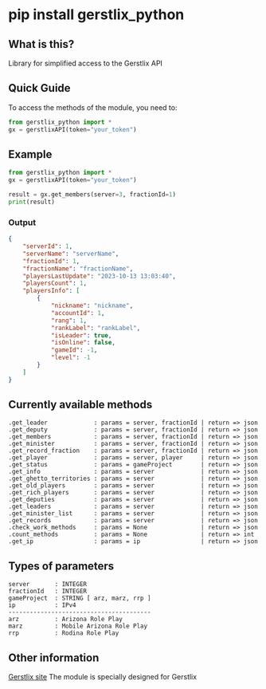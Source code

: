 # pip install gerstlix_python

## What is this? ##
Library for simplified access to the Gerstlix API

## Quick Guide ##
To access the methods of the module, you need to:
```py
from gerstlix_python import *
gx = gerstlixAPI(token="your_token")
```

## Example ##
```py
from gerstlix_python import *
gx = gerstlixAPI(token="your_token")

result = gx.get_members(server=3, fractionId=1)
print(result)
```
### Output ###
```json
{
    "serverId": 1, 
    "serverName": "serverName", 
    "fractionId": 1, 
    "fractionName": "fractionName", 
    "playersLastUpdate": "2023-10-13 13:03:40", 
    "playersCount": 1, 
    "playersInfo": [
        {
            "nickname": "nickname", 
            "accountId": 1, 
            "rang": 1, 
            "rankLabel": "rankLabel", 
            "isLeader": true, 
            "isOnline": false, 
            "gameId": -1, 
            "level": -1
        }
    ]
}
```

## Currently available methods ##
```
.get_leader             : params = server, fractionId | return => json
.get_deputy             : params = server, fractionId | return => json
.get_members            : params = server, fractionId | return => json
.get_minister           : params = server, fractionId | return => json
.get_record_fraction    : params = server, fractionId | return => json
.get_player             : params = server, player     | return => json 
.get_status             : params = gameProject        | return => json
.get_info               : params = server             | return => json 
.get_ghetto_territories : params = server             | return => json
.get_old_players        : params = server             | return => json
.get_rich_players       : params = server             | return => json
.get_deputies           : params = server             | return => json
.get_leaders            : params = server             | return => json
.get_minister_list      : params = server             | return => json
.get_records            : params = server             | return => json
.check_work_methods     : params = None               | return => json
.count_methods          : params = None               | return => int
.get_ip                 : params = ip                 | return => json
```
## Types of parameters ##
```
server       : INTEGER
fractionId   : INTEGER
gameProject  : STRING [ arz, marz, rrp ]
ip           : IPv4
----------------------------------------
arz          : Arizona Role Play
marz         : Mobile Arizona Role Play
rrp          : Rodina Role Play
```

## Other information ##
[Gerstlix site](https://gerstlix.com/)
The module is specially designed for Gerstlix

